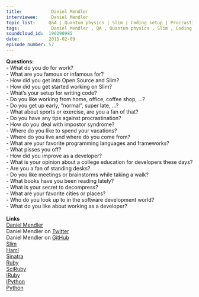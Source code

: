 ```yaml
--- 
title:           Daniel Mendler 
interviewee:     Daniel Mendler 
topic_list:     Q&A | Quantum physics | Slim | Coding setup | Procrastination | Impostor syndrome | Improving | Languages & frameworks | Decompress
tags:            Daniel Mendler , QA , Quantum physics , Slim , Coding setup , Procrastination , Impostor syndrome , Improving , Languages  frameworks , Decompress
soundcloud_id:  190290985
date:           2015-02-09
episode_number: 57
---
```


<p class="show_notes_display"><b>Questions:</b><br>- What do you do for work?<br>- What are you famous or infamous for?<br>- How did you get into Open Source and Slim?<br>- How did you get started working on Slim?<br>- What’s your setup for writing code?<br>- Do you like working from home, office, coffee shop, …?<br>- Do you get up early, “normal”, super late, …?<br>- What about sports or exercise, are you a fan of that?<br>- Do you have any tips against procrastination?<br>- How do you deal with impostor syndrome?<br>- Where do you like to spend your vacations?<br>- Where do you live and where do you come from?<br>- What are your favorite programming languages and frameworks?<br>- What pisses you off?<br>- How did you improve as a developer?<br>- What is your opinion about a college education for developers these days?<br>- Are you a fan of standing desks?<br>- Do you like meetings or brainstorms while taking a walk?<br>- What books have you been reading lately?<br>- What is your secret to decompress?<br>- What are your favorite cities or places?<br>- Who do you look up to in the software development world?<br>- What do you like about working as a developer?<br><br><b>Links</b><br><a rel="nofollow" target="_blank" href="http://daniel-mendler.de/">Daniel Mendler</a><br>Daniel Mendler on <a rel="nofollow" target="_blank" href="https://twitter.com/min4d">Twitter</a><br>Daniel Mendler on <a rel="nofollow" target="_blank" href="https://github.com/minad">GitHub</a><br><a rel="nofollow" target="_blank" href="http://slim-lang.com/">Slim</a><br><a rel="nofollow" target="_blank" href="http://haml.info/">Haml</a><br><a rel="nofollow" target="_blank" href="http://www.sinatrarb.com/">Sinatra</a><br><a rel="nofollow" target="_blank" href="https://www.ruby-lang.org/en/">Ruby</a><br><a rel="nofollow" target="_blank" href="http://sciruby.com/">SciRuby</a><br><a rel="nofollow" target="_blank" href="https://github.com/minad/iruby">IRuby</a><br><a rel="nofollow" target="_blank" href="http://ipython.org/">IPython</a><br><a rel="nofollow" target="_blank" href="https://www.python.org/">Python</a><br><br></p>
